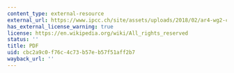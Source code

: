 ```yaml
---
content_type: external-resource
external_url: https://www.ipcc.ch/site/assets/uploads/2018/02/ar4-wg2-chapter17-1.pdf
has_external_license_warning: true
license: https://en.wikipedia.org/wiki/All_rights_reserved
status: ''
title: PDF
uid: cbc2a9c0-f76c-4c73-b57e-b57f51aff2b7
wayback_url: ''
---
```


